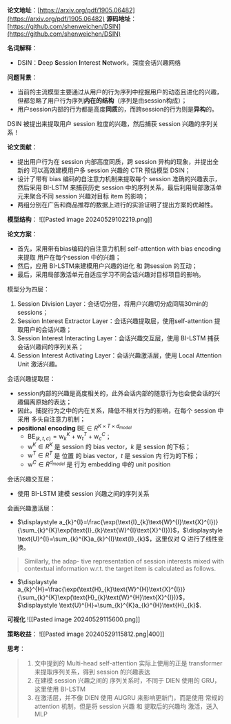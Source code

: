 **论文地址**：[https://arxiv.org/pdf/1905.06482](https://arxiv.org/pdf/1905.06482)
**源码地址**：[https://github.com/shenweichen/DSIN](https://github.com/shenweichen/DSIN)

**名词解释**：
- DSIN：**D**eep **S**ession **I**nterest **N**etwork，深度会话兴趣网络

**问题背景**：
- 当前的主流模型主要通过从用户的行为序列中挖掘用户的动态且进化的兴趣，但都忽略了用户行为序列**内在的结构**（序列是由session构成）；
- 用户session内部的行为都是高度**同质**的，而跨session的行为则是**异构**的。

DSIN 被提出来提取用户 session 粒度的兴趣，然后捕获 session 兴趣的序列关系！

**论文贡献**：
- 提出用户行为在 session 内部高度同质，跨 session 异构的现象，并提出全新的 可以高效建模用户多 session 兴趣的 CTR 预估模型 DSIN；
- 设计了带有 bias 编码的自注意力机制来提取每个 session 准确的兴趣表示，然后采用 BI-LSTM 来捕获历史 session 中的序列关系，最后利用局部激活单元来聚合不同 session 兴趣对目标 item 的影响；
- 两组分别在广告和商品推荐的数据上进行的实验证明了提出方案的优越性。

**模型结构**：
![[Pasted image 20240529102219.png]]

**论文方案**：
- 首先，采用带有bias编码的自注意力机制 self-attention with bias encoding来提取 用户在每个session 中的兴趣；
- 然后，应用 BI-LSTM来建模用户兴趣的进化 和 跨session 的互动；
- 最后，采用局部激活单元自适应学习不同会话兴趣对目标项目的影响。

模型分为四层：
1. Session Division Layer：会话切分层，将用户兴趣切分成间隔30min的 sessions；
2. Session Interest Extractor Layer：会话兴趣提取层，使用self-attention 提取用户的会话兴趣；
3. Session Interest Interacting Layer：会话兴趣交互层，使用 BI-LSTM 捕获会话兴趣间的序列关系；
4. Session Interest Activating Layer：会话兴趣激活层，使用 Local Attention Unit 激活兴趣。

会话兴趣提取层：
- session内部的兴趣是高度相关的，此外会话内部的随意行为也会使会话的兴趣偏离原始的表达；
- 因此，捕捉行为之中的内在关系，降低不相关行为的影响，在每个 session 中采用 多头自注意力机制；
- **positional encoding** $\text{BE}\in R^{K\times T\times d_{model}}$
	- $\text{BE}_{(k,t,c)}=\text{w}_{k}^{K}+\text{w}_{t}^{T}+\text{w}_{c}^{C}$；
	- $\text{w}^{K}\in R^{K}$ 是 session 的 bias vector，$k$ 是 session 的下标；
	- $\text{w}^{T}\in R^{T}$ 是 位置 的 bias vector，$t$ 是 session 内 行为的下标；
	- $\text{w}^{C}\in R^{d_{model}}$ 是 行为 embedding 中的 unit position

会话兴趣交互层：
- 使用 BI-LSTM 建模 session 兴趣之间的序列关系

会画兴趣激活层：
- $\displaystyle a_{k}^{I}=\frac{\exp(\text{I}_{k}\text{W}^{I}\text{X}^{I})}{\sum_{k}^{K}\exp(\text{I}_{k}\text{W}^{I}\text{X}^{I})}$，$\displaystyle \text{U}^{I}=\sum_{k}^{K}a_{k}^{I}\text{I}_{k}$，这里仅对 Q 进行了线性变换。

>Similarly, the adap- tive representation of session interests mixed with contextual information w.r.t. the target item is calculated as follows.
- $\displaystyle a_{k}^{H}=\frac{\exp(\text{H}_{k}\text{W}^{H}\text{X}^{I})}{\sum_{k}^{K}\exp(\text{H}_{k}\text{W}^{H}\text{X}^{I})}$，$\displaystyle \text{U}^{H}=\sum_{k}^{K}a_{k}^{H}\text{H}_{k}$.

**可视化**
![[Pasted image 20240529115600.png]]

**策略收益**：
![[Pasted image 20240529115812.png|400]]

**思考**：
>1. 文中提到的 Multi-head self-attention 实际上使用的正是 transformer 来提取序列关系，得到 session 的兴趣表达
>2. 在建模 session 兴趣之间的 序列关系时，不同于 DIEN 使用的 GRU，这里使用 BI-LSTM
>3. 在激活层，并不像 DIEN 使用 AUGRU 来影响更新门，而是使用 常规的 attention 机制，但是将 session 兴趣 和 提取后的兴趣均 激活，送入 MLP